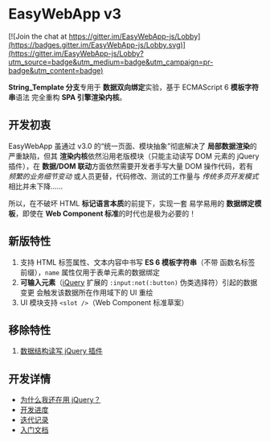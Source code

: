 # EasyWebApp v3

[![Join the chat at https://gitter.im/EasyWebApp-js/Lobby](https://badges.gitter.im/EasyWebApp-js/Lobby.svg)](https://gitter.im/EasyWebApp-js/Lobby?utm_source=badge&utm_medium=badge&utm_campaign=pr-badge&utm_content=badge)


**String_Template 分支**专用于 **数据双向绑定**实验，基于 ECMAScript 6 **模板字符串**语法 完全重构 **SPA 引擎渲染内核**。


## 开发初衷

EasyWebApp 虽通过 v3.0 的“统一页面、模块抽象”彻底解决了 **局部数据渲染**的严重缺陷，但其 **渲染内核**依然沿用老版模块（只能主动读写 DOM 元素的 jQuery 插件），在 **数据/DOM 联动**方面依然需要开发者手写大量 DOM 操作代码，若有 *频繁的业务细节变动* 或人员更替，代码修改、测试的工作量与 *传统多页开发模式*相比并未下降……

所以，在不破坏 HTML **标记语言本质**的前提下，实现一套 易学易用的 **数据绑定模板**，即使在 **Web Component 标准**的时代也是极为必要的！


## 新版特性

 1. 支持 HTML 标签属性、文本内容中书写 **ES 6 模板字符串**（不带 函数名标签前缀），`name` 属性仅用于表单元素的数据绑定
 2. **可输入元素**（[iQuery](//git.oschina.net/Tech_Query/iQuery) 扩展的 `:input:not(:button)` 伪类选择符）引起的数据变更 会触发该数据所在作用域下的 UI 重绘
 3. UI 模块支持 `<slot />`（Web Component 标准草案）


## 移除特性

 1. [数据结构读写 jQuery 插件](//git.oschina.net/Tech_Query/EasyWebApp/blob/Component/source/ViewDataIO.js#L38)


## 开发详情

 - [为什么我还在用 jQuery？](jQueryLove.md)
 - [开发进度](//git.oschina.net/Tech_Query/EasyWebApp/milestones/2)
 - [迭代记录](//git.oschina.net/Tech_Query/EasyWebApp/commits/String_Template)
 - [入门文档](//git.oschina.net/Tech_Query/EasyWebApp/blob/String_Template/docs/index.md)